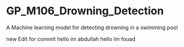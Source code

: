 # GP_M106_Drowning_Detection
A Machine learning model for detecting drowning in a swimming pool

new Edit for commit
hello im abdullah 
hello Im fouad
